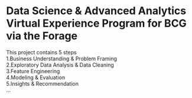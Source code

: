 # Data Science & Advanced Analytics Virtual Experience Program for BCG via the Forage
This project contains 5 steps<br/>
1.Business Understanding & Problem Framing<br/>
2.Exploratory Data Analysis & Data Cleaning<br/>
3.Feature Engineering<br/>
4.Modeling & Evaluation<br/>
5.Insights & Recommendation<br/>
...

